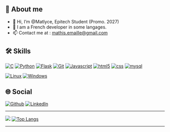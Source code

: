 ## 🚀 About me
- 👋 Hi, I’m @Matlyce, Epitech Student (Promo. 2027)
- 👀 I am a French developer in some langages.
- 📫 Contact me at : mathis.emaille@gmail.com

## 🛠 Skills
[![C](https://img.shields.io/badge/C-136CD2?style=for-the-badge&logo=c&logoColor=white)]()
[![Python](https://img.shields.io/badge/Python-306998?style=for-the-badge&logo=Python&logoColor=white)]()
[![Flask](https://img.shields.io/badge/Flask-FFFFFF?style=for-the-badge&logo=flask&logoColor=black)]()
[![Git](https://img.shields.io/badge/git-F1502F?style=for-the-badge&logo=git&logoColor=white)]()
[![Javascript](https://img.shields.io/badge/javascript-F0DB4F?style=for-the-badge&logo=javascript&logoColor=white)]()
[![html5](https://img.shields.io/badge/html5-E34C26?style=for-the-badge&logo=html5&logoColor=white)]()
[![css](https://img.shields.io/badge/css-5C33FF?style=for-the-badge&logo=css3&logoColor=white)]()
[![mysql](https://img.shields.io/badge/mysql-F29111?style=for-the-badge&logo=mysql&logoColor=white)]()

[![Linux](https://img.shields.io/badge/linux-333333?style=for-the-badge&logo=linux&logoColor=white)]()
[![Windows](https://img.shields.io/badge/windows-02A5FF?style=for-the-badge&logo=windows&logoColor=white)]()

## 🌐 Social
<p>
 <a href="https://github.com/matlyce" target="_blank"><img alt="Github" src="https://img.shields.io/badge/GitHub-%2312100E.svg?&style=for-the-badge&logo=Github&logoColor=white" /></a> <a href="https://www.linkedin.com/in/mathis-emaille" target="_blank"><img alt="LinkedIn" src="https://img.shields.io/badge/linkedin-%230077B5.svg?&style=for-the-badge&logo=linkedin&logoColor=white" /></a>
</p>

---------------------------------------------------------------------------------------------------------------------

![](http://github-profile-summary-cards.vercel.app/api/cards/profile-details?username=Matlyce&theme=discord_old_blurple)
[![Top Langs](https://github-readme-stats.vercel.app/api/top-langs/?username=Matlyce)](https://github.com/Matlyce)

---------------------------------------------------------------------------------------------------------------------
